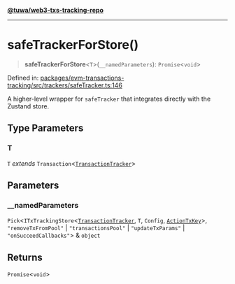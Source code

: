[**@tuwa/web3-txs-tracking-repo**](../../../README.md)

***

# safeTrackerForStore()

> **safeTrackerForStore**\<`T`\>(`__namedParameters`): `Promise`\<`void`\>

Defined in: [packages/evm-transactions-tracking/src/trackers/safeTracker.ts:146](https://github.com/TuwaIO/web3-transactions-tracking/blob/1bf3018dad7abb3e78153016a05f83f9bb810f10/packages/evm-transactions-tracking/src/trackers/safeTracker.ts#L146)

A higher-level wrapper for `safeTracker` that integrates directly with the Zustand store.

## Type Parameters

### T

`T` *extends* `Transaction`\<[`TransactionTracker`](../enumerations/TransactionTracker.md)\>

## Parameters

### \_\_namedParameters

`Pick`\<`ITxTrackingStore`\<[`TransactionTracker`](../enumerations/TransactionTracker.md), `T`, `Config`, [`ActionTxKey`](../type-aliases/ActionTxKey.md)\>, `"removeTxFromPool"` \| `"transactionsPool"` \| `"updateTxParams"` \| `"onSucceedCallbacks"`\> & `object`

## Returns

`Promise`\<`void`\>
